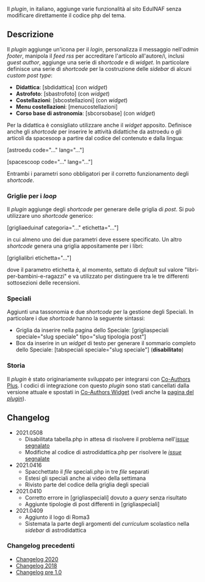Il *plugin*, in italiano, aggiunge varie funzionalità al sito EduINAF senza modificare direttamente il codice php del tema.

## Descrizione

Il *plugin* aggiunge un'icona per il *login*, personalizza il messaggio nell'*admin footer*, manipola il *feed rss* per accreditare l'articolo all'autore/i, inclusi *guest author*, aggiunge una serie di *shortcode* e di *widget*.
In particolare definisce una serie di *shortcode* per la costruzione delle *sidebar* di alcuni *custom post type*:

* **Didattica**: [sbdidattica] (con *widget*)
* **Astrofoto**: [sbastrofoto] (con *widget*)
* **Costellazioni**: [sbcostellazioni] (con *widget*)
* **Menu costellazioni**: [menucostellazioni]
* **Corso base di astronomia**: [sbcorsobase] (con *widget*)

Per la didattica è consigliato utilizzare anche il *widget* apposito.
Definisce anche gli *shortcode* per inserire le attività didattiche da astroedu o gli articoli da spacesoop a partire dal codice del contenuto e dalla lingua:

[astroedu code="..." lang="..."]

[spacescoop code="..." lang="..."]

Entrambi i parametri sono obbligatori per il corretto funzionamento degli *shortcode*.

### Griglie per i *loop*

Il *plugin* aggiunge degli *shortcode* per generare delle griglia di *post*. Si può utilizzare uno *shortcode* generico:

[grigliaeduinaf categoria="..." etichetta="..."]

in cui almeno uno dei due parametri deve essere specificato.
Un altro *shortcode* genera una griglia appositamente per i libri:

[griglialibri etichetta="..."]

dove il parametro etichetta è, al momento, settato di *default* sul valore "libri-per-bambini-e-ragazzi" e va utilizzato per distinguere tra le tre differenti sottosezioni delle recensioni.

### Speciali

Aggiunti una tassonomia e due *shortcode* per la gestione degli Speciali. In particolare i due *shortcode* hanno la seguente sintassi:

* Griglia da inserire nella pagina dello Speciale: [grigliaspeciali speciale="slug speciale" tipo="slug tipologia post"]
* Box da inserire in un *widget* di testo per generare il sommario completo dello Speciale: [tabspeciali speciale="slug speciale"] (**disabilitato**)

### Storia

Il *plugin* è stato originariamente sviluppato per integrarsi con [Co-Authors Plus](https://wordpress.org/plugins/co-authors-plus/). I codici di integrazione con questo *plugin* sono stati cancellati dalla versione attuale e spostati in [Co-Authors Widget](https://wordpress.org/plugins/widget-for-co-authors/) (vedi anche la [pagina del *plugin*](https://ulaulaman.github.io/widget-for-co-authors/)).

## Changelog
* 2021.0508
  * Disabilitata tabella.php in attesa di risolvere il problema nell'[*issue* segnalato](https://github.com/ulaulaman/eduinaf/issues/4)
  * Modifiche al codice di astrodidattica.php per risolvere le [*issue* segnalate](https://github.com/ulaulaman/eduinaf/issues/5)
* 2021.0416
  * Spacchettato il *file* speciali.php in tre *file* separati
  * Estesi gli speciali anche ai video della settimana
  * Rivisto parte del codice della griglia degli speciali
* 2021.0410
  * Corretto errore in [grigliaspeciali] dovuto a *query* senza risultato
  * Aggiunte tipologie di post differenti in [grigliaspeciali]
* 2021.0409
  * Aggiunto il logo di Roma3
  * Sistemata la parte degli argomenti del *curriculum* scolastico nella *sidebar* di astrodidattica

### Changelog precedenti

* [Changelog 2020](https://github.com/ulaulaman/eduinaf/blob/master/changelog2020.md)
* [Changelog 2018](https://github.com/ulaulaman/eduinaf/blob/master/changelog2018.md)
* [Changelog pre 1.0](https://github.com/ulaulaman/eduinaf/blob/master/changelog01.md)